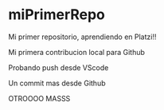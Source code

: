 # miPrimerRepo
Mi primer repositorio, aprendiendo en Platzi!!

Mi primera contribucion local para Github

Probando push desde VScode

Un commit mas desde Github

OTROOOO MASSS
